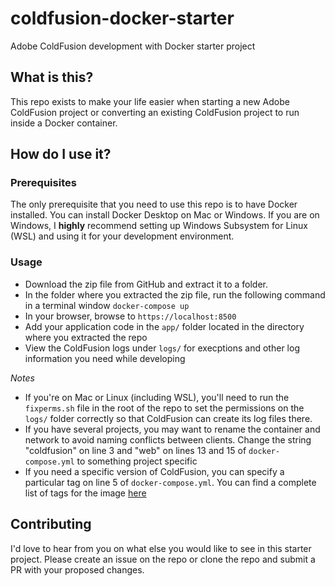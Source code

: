 # coldfusion-docker-starter
Adobe ColdFusion development with Docker starter project

## What is this?
This repo exists to make your life easier when starting a new Adobe ColdFusion project or converting an existing ColdFusion project to run inside a Docker container.

## How do I use it?
### Prerequisites
The only prerequisite that you need to use this repo is to have Docker installed. You can install Docker Desktop on Mac or Windows. If you are on Windows, I **highly** recommend setting up Windows Subsystem for Linux (WSL) and using it for your development environment.

### Usage
* Download the zip file from GitHub and extract it to a folder.
* In the folder where you extracted the zip file, run the following command in a terminal window `docker-compose up`
* In your browser, browse to `https://localhost:8500`
* Add your application code in the `app/` folder located in the directory where you extracted the repo
* View the ColdFusion logs under `logs/` for execptions and other log information you need while developing

*Notes*
* If you're on Mac or Linux (including WSL), you'll need to run the `fixperms.sh` file in the root of the repo to set the permissions on the `logs/` folder correctly so that ColdFusion can create its log files there.
* If you have several projects, you may want to rename the container and network to avoid naming conflicts between clients. Change the string "coldfusion" on line 3 and "web" on lines 13 and 15 of `docker-compose.yml` to something project specific
* If you need a specific version of ColdFusion, you can specify a particular tag on line 5 of `docker-compose.yml`. You can find a complete list of tags for the image [here](https://bintray.com/eaps/coldfusion/cf%3Acoldfusion)

## Contributing
I'd love to hear from you on what else you would like to see in this starter project. Please create an issue on the repo or clone the repo and submit a PR with your proposed changes.